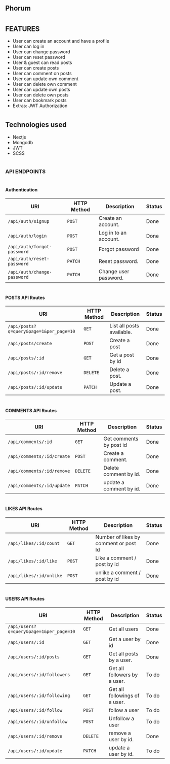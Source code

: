 ## Phorum

#

## FEATURES

- User can create an account and have a profile
- User can log in
- User can change password
- User can reset password
- User & guest can read posts
- User can create posts
- User can comment on posts
- User can update own comment
- User can delete own comment
- User can update own posts
- User can delete own posts
- User can bookmark posts
- Extras: JWT Authorization

#

## Technologies used

- Nextjs
- Mongodb
- JWT
- SCSS

#

### API ENDPOINTS

#

#### Authentication

| URI                                    | HTTP Method | Description           | Status |
| -------------------------------------- | ----------- | --------------------- | ------ |
| <code>/api/auth/signup</code>          | `POST`      | Create an account.    | Done   |
| <code>/api/auth/login</code>           | `POST`      | Log in to an account. | Done   |
| <code>/api/auth/forgot-password</code> | `POST`      | Forgot password       | Done   |
| <code>/api/auth/reset-password</code>  | `PATCH`     | Reset password.       | Done   |
| <code>/api/auth/change-password</code> | `PATCH`     | Change user password. | Done   |

#

#### POSTS API Routes

| URI                                                | HTTP Method | Description               | Status |
| -------------------------------------------------- | ----------- | ------------------------- | ------ |
| <code>/api/posts?q=query&page=1&per_page=10</code> | `GET`       | List all posts available. | Done   |
| <code>/api/posts/create</code>                     | `POST`      | Create a post             | Done   |
| <code>/api/posts/:id</code>                        | `GET`       | Get a post by id          | Done   |
| <code>/api/posts/:id/remove</code>                 | `DELETE`    | Delete a post.            | Done   |
| <code>/api/posts/:id/update</code>                 | `PATCH`     | Update a post.            | Done   |

#

#### COMMENTS API Routes

| URI                                   | HTTP Method | Description             | Status |
| ------------------------------------- | ----------- | ----------------------- | ------ |
| <code>/api/comments/:id</code>        | `GET`       | Get comments by post id | Done   |
| <code>/api/comments/:id/create</code> | `POST`      | Create a comment.       | Done   |
| <code>/api/comments/:id/remove</code> | `DELETE`    | Delete comment by id.   | Done   |
| <code>/api/comments/:id/update</code> | `PATCH`     | update a comment by id. | Done   |

#

#### LIKES API Routes

| URI                                | HTTP Method | Description                           | Status |
| ---------------------------------- | ----------- | ------------------------------------- | ------ |
| <code>/api/likes/:id/count</code>  | `GET`       | Number of likes by comment or post Id | Done   |
| <code>/api/likes/:id/like</code>   | `POST`      | Like a comment / post by id           | Done   |
| <code>/api/likes/:id/unlike</code> | `POST`      | unlike a comment / post by id         | Done   |

#

#### USERS API Routes

| URI                                                | HTTP Method | Description                   | Status |
| -------------------------------------------------- | ----------- | ----------------------------- | ------ |
| <code>/api/users?q=query&page=1&per_page=10</code> | `GET`       | Get all users                 | Done   |
| <code>/api/users/:id</code>                        | `GET`       | Get a user by id              | Done   |
| <code>/api/users/:id/posts</code>                  | `GET`       | Get all posts by a user.      | Done   |
| <code>/api/users/:id/followers</code>              | `GET`       | Get all followers by a user.  | To do  |
| <code>/api/users/:id/following</code>              | `GET`       | Get all followings of a user. | To do  |
| <code>/api/users/:id/follow</code>                 | `POST`      | follow a user                 | To do  |
| <code>/api/users/:id/unfollow</code>               | `POST`      | Unfollow a user               | To do  |
| <code>/api/users/:id/remove</code>                 | `DELETE`    | remove a user by id.          | Done   |
| <code>/api/users/:id/update</code>                 | `PATCH`     | update a user by id.          | To do  |
